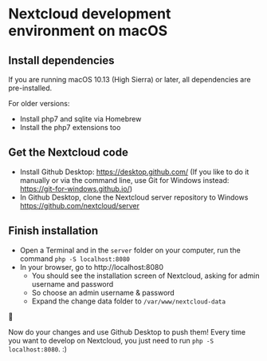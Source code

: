 # Nextcloud development environment on macOS


## Install dependencies

If you are running macOS 10.13 (High Sierra) or later, all dependencies are pre-installed.

For older versions:

- Install php7 and sqlite via Homebrew
- Install the php7 extensions too


## Get the Nextcloud code

- Install Github Desktop: https://desktop.github.com/ (If you like to do it manually or via the command line, use Git for Windows instead: https://git-for-windows.github.io/)
- In Github Desktop, clone the Nextcloud server repository to Windows https://github.com/nextcloud/server


## Finish installation

- Open a Terminal and in the `server` folder on your computer, run the command `php -S localhost:8080`
- In your browser, go to http://localhost:8080
	- You should see the installation screen of Nextcloud, asking for admin username and password
	- So choose an admin username & password
	- Expand the change data folder to `/var/www/nextcloud-data`

:tada:

Now do your changes and use Github Desktop to push them! Every time you want to develop on Nextcloud, you just need to run `php -S localhost:8080`. :)
